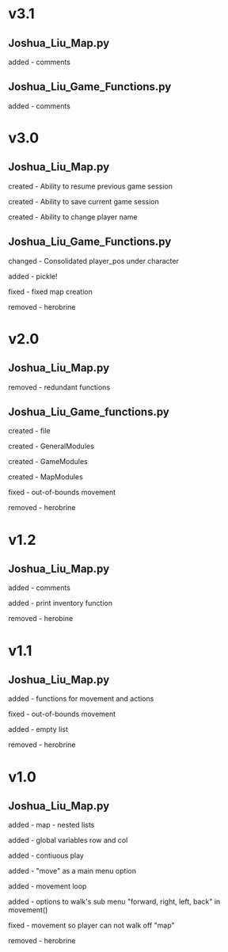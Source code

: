 v3.1
=
Joshua_Liu_Map.py
-
added - comments

Joshua_Liu_Game_Functions.py
-
added - comments

v3.0
=
Joshua_Liu_Map.py
-
created - Ability to resume previous game session

created - Ability to save current game session

created - Ability to change player name

Joshua_Liu_Game_Functions.py
-
changed - Consolidated player_pos under character

added - pickle!

fixed - fixed map creation

removed - herobrine

v2.0
=
Joshua_Liu_Map.py
-
removed - redundant functions

Joshua_Liu_Game_functions.py
-
created - file

created - GeneralModules 

created - GameModules

created - MapModules

fixed - out-of-bounds movement

removed - herobrine


v1.2
=
Joshua_Liu_Map.py
-
added - comments

added - print inventory function

removed - herobine


v1.1
=
Joshua_Liu_Map.py
-
added - functions for movement and actions

fixed - out-of-bounds movement

added - empty list

removed - herobrine


v1.0
=
Joshua_Liu_Map.py
-
added - map - nested lists

added - global variables row and col

added - contiuous play

added - "move" as a main menu option

added - movement loop

added - options to walk's sub menu "forward, right, left, back" in movement()

fixed - movement so player can not walk off "map"

removed - herobrine